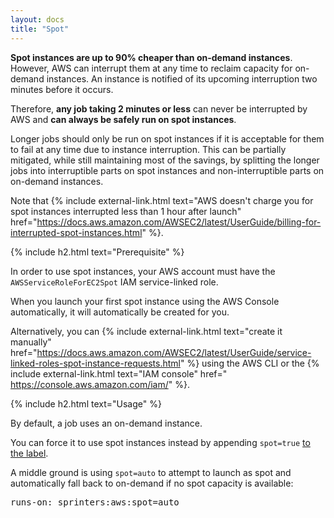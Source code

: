 ```yaml
---
layout: docs
title: "Spot"
---
```


**Spot instances are up to 90% cheaper than on-demand instances**. However, AWS can interrupt them at any time to
reclaim capacity for on-demand instances. An instance is notified of its upcoming interruption two minutes before it occurs.

Therefore, **any job taking 2 minutes or less** can never be interrupted by AWS and **can always be safely run on spot instances**.

Longer jobs should only be run on spot instances if it is acceptable for them to fail at any time due to instance interruption.
This can be partially mitigated, while still maintaining most of the savings, by splitting the longer jobs into
interruptible parts on spot instances and non-interruptible parts on on-demand instances.

Note that {% include external-link.html text="AWS doesn't charge you for spot instances interrupted less than 1 hour after launch" href="https://docs.aws.amazon.com/AWSEC2/latest/UserGuide/billing-for-interrupted-spot-instances.html" %}.

{% include h2.html text="Prerequisite" %}

In order to use spot instances, your AWS account must have the `AWSServiceRoleForEC2Spot` IAM service-linked role.

When you launch your first spot instance using the AWS Console automatically, it will automatically be created for you.

Alternatively, you can {% include external-link.html text="create it manually" href="https://docs.aws.amazon.com/AWSEC2/latest/UserGuide/service-linked-roles-spot-instance-requests.html" %} using the AWS CLI or the {% include external-link.html text="IAM console" href=" https://console.aws.amazon.com/iam/" %}.

{% include h2.html text="Usage"  %}

By default, a job uses an on-demand instance.

You can force it to use spot instances instead by appending `spot=true` [to the label](/docs/label#spot).

A middle ground is using `spot=auto` to attempt to launch as spot and automatically fall back to on-demand if no spot capacity is available:

<div class="alert alert-info font-monospace p-0 mb-3 position-relative" role="alert">
    <pre class="mb-0 p-2 fs-7">runs-on: sprinters:aws:<span class="text-warning fw-bold">spot=auto</span></pre>
</div>
